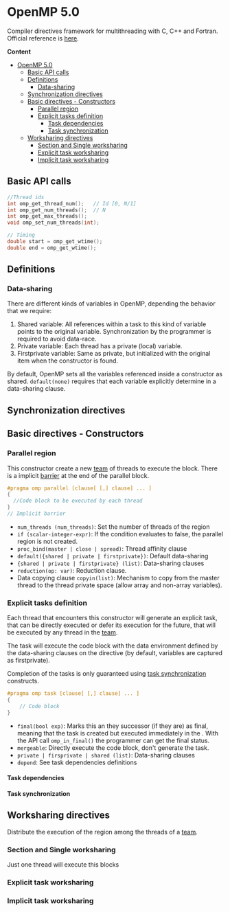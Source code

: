 # OpenMP 5.0

Compiler directives framework for multithreading with C, C++ and Fortran.
Official reference is [here](https://www.openmp.org/spec-html/5.0/openmp.html).

**Content**

- [OpenMP 5.0](#openmp-50)
  - [Basic API calls](#basic-api-calls)
  - [Definitions](#definitions)
    - [Data-sharing](#data-sharing)
  - [Synchronization directives](#synchronization-directives)
  - [Basic directives - Constructors](#basic-directives---constructors)
    - [Parallel region](#parallel-region)
    - [Explicit tasks definition](#explicit-tasks-definition)
      - [Task dependencies](#task-dependencies)
      - [Task synchronization](#task-synchronization)
  - [Worksharing directives](#worksharing-directives)
    - [Section and Single worksharing](#section-and-single-worksharing)
    - [Explicit task worksharing](#explicit-task-worksharing)
    - [Implicit task worksharing](#implicit-task-worksharing)

## Basic API calls

```c++
//Thread ids
int omp_get_thread_num();   // Id [0, N/1]
int omp_get_num_threads();  // N 
int omp_get_max_threads();
void omp_set_num_threads(int);

// Timing
double start = omp_get_wtime(); 
double end = omp_get_wtime(); 
```

## Definitions

### Data-sharing

There are different kinds of variables in OpenMP, depending the behavior that we require:

1. Shared variable: All references within a task to this kind of variable points to the original variable. Synchronization by the programmer is required to avoid data-race.
2. Private variable: Each thread has a private (local) variable.
3. Firstprivate variable: Same as private, but initialized with the original item when the constructor is found.

By default, OpenMP sets all the variables referenced inside a constructor as shared. `default(none)` requires that each variable explicitly determine in a data-sharing clause.

## Synchronization directives

## Basic directives - Constructors

### Parallel region

This constructor create a new <u>team</u> of threads to execute the block. There is a implicit <u>barrier</u> at the end of the parallel block.

```c++
#pragma omp parallel [clause[ [,] clause] ... ]
{
  //Code block to be executed by each thread
} 
// Implicit barrier
```

* `num_threads (num_threads)`: Set the number of threads of the region 
* `if (scalar-integer-expr)`: If the condition evaluates to false, the parallel region is not created.
* `proc_bind(master | close | spread)`: Thread affinity clause
* `default({shared | private | firstprivate})`: Default data-sharing 
* `{shared | private | firstprivate} (list)`: Data-sharing clauses
*  `reduction(op: var)`: Reduction clause.
* Data copying clause `copyin(list)`: Mechanism to copy from the master thread to the thread private space (allow array and non-array variables).

### Explicit tasks definition

Each thread that encounters this constructor will generate an explicit task, that can be directly executed or defer its execution for the future, that will be executed by any thread in the <u>team</u>. 

The task will execute the code block with the data environment defined by the data-sharing clauses on the directive (by default, variables are captured as firstprivate).

Completion of the tasks is only guaranteed using <u>task synchronization</u> constructs.

````c
#pragma omp task [clause[ [,] clause] ... ]
{
    // Code block
}
````

* `final(bool exp)`: Marks this an they successor (if they are) as final, meaning that the task is created but executed immediately in the  . With the API call `omp_in_final()` the programmer can get the final status.
* `mergeable`: Directly execute the code block, don't generate the task.
* `private | firsprivate | shared (list)`: Data-sharing clauses
* `depend`: See task dependencies definitions

#### Task dependencies

#### Task synchronization


## Worksharing directives

Distribute the execution of the region among the threads of a <u>team</u>.


### Section and Single worksharing
Just one thread will execute this blocks

### Explicit task worksharing

### Implicit task worksharing

